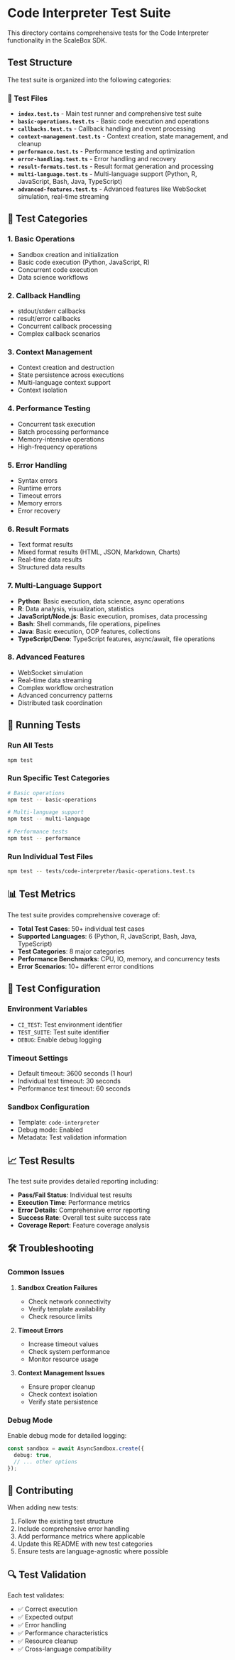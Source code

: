# Code Interpreter Test Suite

This directory contains comprehensive tests for the Code Interpreter functionality in the ScaleBox SDK.

## Test Structure

The test suite is organized into the following categories:

### 📁 Test Files

- **`index.test.ts`** - Main test runner and comprehensive test suite
- **`basic-operations.test.ts`** - Basic code execution and operations
- **`callbacks.test.ts`** - Callback handling and event processing
- **`context-management.test.ts`** - Context creation, state management, and cleanup
- **`performance.test.ts`** - Performance testing and optimization
- **`error-handling.test.ts`** - Error handling and recovery
- **`result-formats.test.ts`** - Result format generation and processing
- **`multi-language.test.ts`** - Multi-language support (Python, R, JavaScript, Bash, Java, TypeScript)
- **`advanced-features.test.ts`** - Advanced features like WebSocket simulation, real-time streaming

## 🧪 Test Categories

### 1. Basic Operations
- Sandbox creation and initialization
- Basic code execution (Python, JavaScript, R)
- Concurrent code execution
- Data science workflows

### 2. Callback Handling
- stdout/stderr callbacks
- result/error callbacks
- Concurrent callback processing
- Complex callback scenarios

### 3. Context Management
- Context creation and destruction
- State persistence across executions
- Multi-language context support
- Context isolation

### 4. Performance Testing
- Concurrent task execution
- Batch processing performance
- Memory-intensive operations
- High-frequency operations

### 5. Error Handling
- Syntax errors
- Runtime errors
- Timeout errors
- Memory errors
- Error recovery

### 6. Result Formats
- Text format results
- Mixed format results (HTML, JSON, Markdown, Charts)
- Real-time data results
- Structured data results

### 7. Multi-Language Support
- **Python**: Basic execution, data science, async operations
- **R**: Data analysis, visualization, statistics
- **JavaScript/Node.js**: Basic execution, promises, data processing
- **Bash**: Shell commands, file operations, pipelines
- **Java**: Basic execution, OOP features, collections
- **TypeScript/Deno**: TypeScript features, async/await, file operations

### 8. Advanced Features
- WebSocket simulation
- Real-time data streaming
- Complex workflow orchestration
- Advanced concurrency patterns
- Distributed task coordination

## 🚀 Running Tests

### Run All Tests
```bash
npm test
```

### Run Specific Test Categories
```bash
# Basic operations
npm test -- basic-operations

# Multi-language support
npm test -- multi-language

# Performance tests
npm test -- performance
```

### Run Individual Test Files
```bash
npm test -- tests/code-interpreter/basic-operations.test.ts
```

## 📊 Test Metrics

The test suite provides comprehensive coverage of:

- **Total Test Cases**: 50+ individual test cases
- **Supported Languages**: 6 (Python, R, JavaScript, Bash, Java, TypeScript)
- **Test Categories**: 8 major categories
- **Performance Benchmarks**: CPU, IO, memory, and concurrency tests
- **Error Scenarios**: 10+ different error conditions

## 🔧 Test Configuration

### Environment Variables
- `CI_TEST`: Test environment identifier
- `TEST_SUITE`: Test suite identifier
- `DEBUG`: Enable debug logging

### Timeout Settings
- Default timeout: 3600 seconds (1 hour)
- Individual test timeout: 30 seconds
- Performance test timeout: 60 seconds

### Sandbox Configuration
- Template: `code-interpreter`
- Debug mode: Enabled
- Metadata: Test validation information

## 📈 Test Results

The test suite provides detailed reporting including:

- **Pass/Fail Status**: Individual test results
- **Execution Time**: Performance metrics
- **Error Details**: Comprehensive error reporting
- **Success Rate**: Overall test suite success rate
- **Coverage Report**: Feature coverage analysis

## 🛠️ Troubleshooting

### Common Issues

1. **Sandbox Creation Failures**
   - Check network connectivity
   - Verify template availability
   - Check resource limits

2. **Timeout Errors**
   - Increase timeout values
   - Check system performance
   - Monitor resource usage

3. **Context Management Issues**
   - Ensure proper cleanup
   - Check context isolation
   - Verify state persistence

### Debug Mode

Enable debug mode for detailed logging:
```typescript
const sandbox = await AsyncSandbox.create({
  debug: true,
  // ... other options
});
```

## 📝 Contributing

When adding new tests:

1. Follow the existing test structure
2. Include comprehensive error handling
3. Add performance metrics where applicable
4. Update this README with new test categories
5. Ensure tests are language-agnostic where possible

## 🔍 Test Validation

Each test validates:

- ✅ Correct execution
- ✅ Expected output
- ✅ Error handling
- ✅ Performance characteristics
- ✅ Resource cleanup
- ✅ Cross-language compatibility
